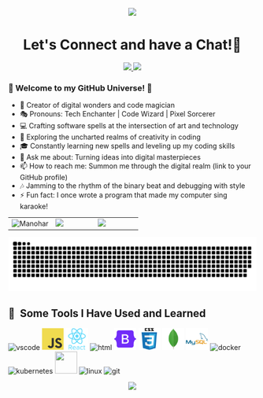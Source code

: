 <p align="center">
<img src="https://capsule-render.vercel.app/api?type=waving&&color=gradient&height=250&section=header&text=Hi%20there%20👋&fontSize=90&animation=fadeIn&fontAlignY=38&desc=Welcome%20to%20my%20GitHub%20Universe!&descAlignY=51&descAlign=62" />
</p>

<h1 align="center">
  Let's Connect and have a Chat!💬
</h1>

<p align="center">
<a href="https://www.linkedin.com/in/grandhimanohar/">
  <img height="50" src="https://user-images.githubusercontent.com/46517096/166973395-19676cd8-f8ec-4abf-83ff-da8243505b82.png"/>
</a>
<a href="https://twitter.com/manoharg21">
  <img height="50" src="https://user-images.githubusercontent.com/46517096/166974271-91dfa250-d70b-4cb9-8707-f1bda1b708c3.png"/>
</a>
</p>

### 🚀 Welcome to my GitHub Universe! 🌟

* 🎨 Creator of digital wonders and code magician
* 🎭 Pronouns: Tech Enchanter | Code Wizard | Pixel Sorcerer
* 💻 Crafting software spells at the intersection of art and technology
* 🌈 Exploring the uncharted realms of creativity in coding
* 🎓 Constantly learning new spells and leveling up my coding skills
* 💬 Ask me about: Turning ideas into digital masterpieces
* 📫 How to reach me: Summon me through the digital realm (link to your GitHub profile)
* 🎶 Jamming to the rhythm of the binary beat and debugging with style
* ⚡ Fun fact: I once wrote a program that made my computer sing karaoke!

<table>
  <tr>
    <td style="width: 33.5%;">
      <img src="https://github-readme-stats.vercel.app/api?username=gmanu21&theme=chartreuse-dark&show_icons=true" alt="Manohar" />
    </td>
      <td style="width: 32.5%;">
        <img width="385px" src="https://github-readme-streak-stats.herokuapp.com/?user=gmanu21&theme=onedark" />
      </td>
    <td style="width: 33.5%;">
      <img src="https://github-readme-stats.vercel.app/api/top-langs/?username=gmanu21&hide_progress=true" />
    </td>
  </tr>
</table>

<picture>
  <source media="(prefers-color-scheme: dark)" srcset="https://raw.githubusercontent.com/platane/platane/output/github-contribution-grid-snake-dark.svg">
  <source media="(prefers-color-scheme: light)" srcset="https://raw.githubusercontent.com/platane/platane/output/github-contribution-grid-snake.svg">
  <img alt="github contribution grid snake animation" src="https://raw.githubusercontent.com/platane/platane/output/github-contribution-grid-snake.svg">
</picture>


<h2> 🚀 &nbsp;Some Tools I Have Used and Learned</h2>
<p align="left">
<img src="https://cdn.jsdelivr.net/gh/devicons/devicon/icons/vscode/vscode-original.svg" alt="vscode" width="45" height="45"/>
<img src="https://raw.githubusercontent.com/devicons/devicon/master/icons/javascript/javascript-original.svg" alt="javascript" width="45" height="45" />
<img src="https://raw.githubusercontent.com/devicons/devicon/master/icons/react/react-original-wordmark.svg" alt="react" width="45" height="45" />
<img src="https://cdn.jsdelivr.net/gh/devicons/devicon/icons/html5/html5-original.svg" alt="html" width="45" height="45"/>
<img src="https://raw.githubusercontent.com/devicons/devicon/master/icons/bootstrap/bootstrap-plain.svg" alt="bootstrap" width="45" height="45" />
<img src="https://raw.githubusercontent.com/devicons/devicon/master/icons/css3/css3-original-wordmark.svg" alt="css3" width="45" height="45" />
<img src="https://raw.githubusercontent.com/devicons/devicon/master/icons/mongodb/mongodb-original.svg" alt="mongodb" width="45" height="45" />
<img src="https://raw.githubusercontent.com/devicons/devicon/master/icons/mysql/mysql-original-wordmark.svg" alt="mysql" width="45" height="45" />
<img src="https://cdn.jsdelivr.net/gh/devicons/devicon/icons/docker/docker-original.svg" alt="docker" width="45" height="45"/>
<img src="https://cdn.jsdelivr.net/gh/devicons/devicon/icons/kubernetes/kubernetes-plain.svg" alt="kubernetes" width="45" height="45"/>
<img src="https://cdn.jsdelivr.net/gh/devicons/devicon/icons/amazonwebservices/amazonwebservices-plain-wordmark.svg" width="45" height="45"/>
<img src="https://cdn.jsdelivr.net/gh/devicons/devicon/icons/linux/linux-original.svg" alt="linux" width="45" height="45"/>       
<img src="https://cdn.jsdelivr.net/gh/devicons/devicon/icons/git/git-original.svg" alt="git" width="45" height="45"/>
</p>
<p align="center">
  <img src="https://capsule-render.vercel.app/api?type=waving&color=gradient&height=125&section=footer"/>
</p>
